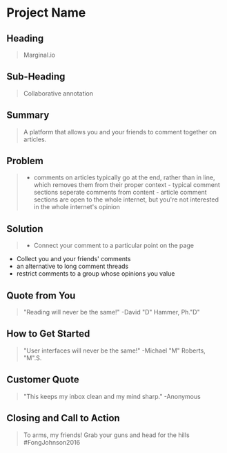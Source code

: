 # Project Name #

<!--
> This material was originally posted [here](http://www.quora.com/What-is-Amazons-approach-to-product-development-and-product-management). It is reproduced here for posterities sake.

There is an approach called "working backwards" that is widely used at Amazon. They work backwards from the customer, rather than starting with an idea for a product and trying to bolt customers onto it. While working backwards can be applied to any specific product decision, using this approach is especially important when developing new products or features.

For new initiatives a product manager typically starts by writing an internal press release announcing the finished product. The target audience for the press release is the new/updated product's customers, which can be retail customers or internal users of a tool or technology. Internal press releases are centered around the customer problem, how current solutions (internal or external) fail, and how the new product will blow away existing solutions.

If the benefits listed don't sound very interesting or exciting to customers, then perhaps they're not (and shouldn't be built). Instead, the product manager should keep iterating on the press release until they've come up with benefits that actually sound like benefits. Iterating on a press release is a lot less expensive than iterating on the product itself (and quicker!).

If the press release is more than a page and a half, it is probably too long. Keep it simple. 3-4 sentences for most paragraphs. Cut out the fat. Don't make it into a spec. You can accompany the press release with a FAQ that answers all of the other business or execution questions so the press release can stay focused on what the customer gets. My rule of thumb is that if the press release is hard to write, then the product is probably going to suck. Keep working at it until the outline for each paragraph flows.

Oh, and I also like to write press-releases in what I call "Oprah-speak" for mainstream consumer products. Imagine you're sitting on Oprah's couch and have just explained the product to her, and then you listen as she explains it to her audience. That's "Oprah-speak", not "Geek-speak".

Once the project moves into development, the press release can be used as a touchstone; a guiding light. The product team can ask themselves, "Are we building what is in the press release?" If they find they're spending time building things that aren't in the press release (overbuilding), they need to ask themselves why. This keeps product development focused on achieving the customer benefits and not building extraneous stuff that takes longer to build, takes resources to maintain, and doesn't provide real customer benefit (at least not enough to warrant inclusion in the press release).
 -->

## Heading ##
  > Marginal.io

## Sub-Heading ##
  > Collaborative annotation

## Summary ##
  > A platform that allows you and your friends to comment together on articles.

## Problem ##
  > - comments on articles typically go at the end, rather than in line, which removes them from their proper context
      - typical comment sections seperate comments from content
    - article comment sections are open to the whole internet, but you're not interested in the whole internet's opinion


## Solution ##
  > - Connect your comment to a particular point on the page
  - Collect you and your friends' comments
  - an alternative to long comment threads
  - restrict comments to a group whose opinions you value



## Quote from You ##
  > "Reading will never be the same!" -David "D" Hammer, Ph."D"

## How to Get Started ##
  > "User interfaces will never be the same!" -Michael "M" Roberts, "M".S.

## Customer Quote ##
  > "This keeps my inbox clean and my mind sharp." -Anonymous

## Closing and Call to Action ##
  > To arms, my friends! Grab your guns and head for the hills #FongJohnson2016
